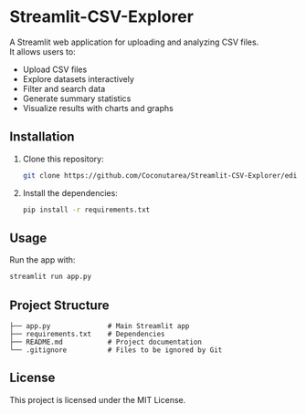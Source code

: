 # Streamlit-CSV-Explorer

A Streamlit web application for uploading and analyzing CSV files.  
It allows users to:
- Upload CSV files
- Explore datasets interactively
- Filter and search data
- Generate summary statistics
- Visualize results with charts and graphs

## Installation
1. Clone this repository:
   ```bash
   git clone https://github.com/Coconutarea/Streamlit-CSV-Explorer/edit/main/README.md
   ```
2. Install the dependencies:
   ```bash
   pip install -r requirements.txt
   ```

## Usage
Run the app with:
```bash
streamlit run app.py
```

## Project Structure
```
├── app.py              # Main Streamlit app
├── requirements.txt    # Dependencies
├── README.md           # Project documentation
└── .gitignore          # Files to be ignored by Git
```

## License
This project is licensed under the MIT License.
